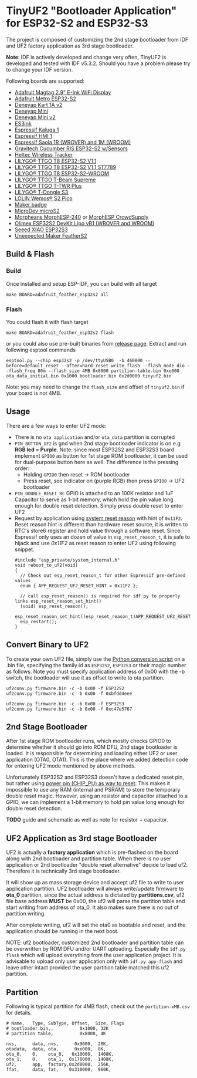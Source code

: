 # TinyUF2 "Bootloader Application" for ESP32-S2 and ESP32-S3

The project is composed of customizing the 2nd stage bootloader from IDF and UF2 factory application as 3rd stage bootloader.

**Note**: IDF is actively developed and change very often, TinyUF2 is developed and tested with IDF v5.3.2. Should you have a problem please try to change your IDF version.

Following boards are supported:

- [Adafruit Magtag 2.9" E-Ink WiFi Display](https://www.adafruit.com/product/4800)
- [Adafruit Metro ESP32-S2](https://www.adafruit.com/product/4775)
- [Deneyap Kart 1A v2](https://magaza.deneyapkart.org/tr/product/detail/deneyap-kart-1a-v2-type-c)
- [Deneyap Mini](https://magaza.deneyapkart.org/tr/product/detail/deneyap-mini)
- [Deneyap Mini v2](https://magaza.deneyapkart.org/tr/product/detail/deneyap-mini-v2-type-c)
- [ES3ink](https://github.com/dronecz/es3ink)
- [Espressif Kaluga 1](https://docs.espressif.com/projects/esp-idf/en/latest/esp32s2/hw-reference/esp32s2/user-guide-esp32-s2-kaluga-1-kit.html)
- [Espressif HMI 1](https://github.com/espressif/esp-dev-kits/tree/master/esp32-s2-hmi-devkit-1)
- [Espressif Saola 1R (WROVER) and 1M (WROOM)](https://docs.espressif.com/projects/esp-idf/en/latest/esp32s2/hw-reference/esp32s2/user-guide-saola-1-v1.2.html)
- [Gravitech Cucumber RIS ESP32-S2 w/Sensors ](https://www.gravitech.us/curisdebowis.html)
- [Heltec Wireless Tracker](https://heltec.org/project/wireless-tracker)
- [LILYGO® TTGO T8 ESP32-S2 V1.1](http://www.lilygo.cn/prod_view.aspx?TypeId=50063&Id=1300&FId=t3:50063:3)
- [LILYGO® TTGO T8 ESP32-S2 V1.1 ST7789 ](http://www.lilygo.cn/prod_view.aspx?TypeId=50033&Id=1321&FId=t3:50033:3)
- [LILYGO® TTGO T8 ESP32-S2-WROOM](http://www.lilygo.cn/prod_view.aspx?TypeId=50063&Id=1320&FId=t3:50063:3)
- [LILYGO® TTGO T-Beam Supreme](https://www.lilygo.cc/products/softrf-t-beamsupreme)
- [LILYGO® TTGO T-TWR Plus](https://www.lilygo.cc/products/t-twr-plus)
- [LILYGO® T-Dongle S3](https://www.lilygo.cc/products/t-dongle-s3)
- [LOLIN Wemos® S2 Pico](https://www.wemos.cc/en/latest/s2/s2_pico.html)
- [Maker badge](https://github.com/dronecz/maker_badge)
- [MicroDev microS2](https://github.com/microDev1/microS2/wiki)
- [Morpheans MorphESP-240](https://github.com/ccadic/ESP32-S2-DevBoardTFT) or  [MorphESP CrowdSupply](https://www.crowdsupply.com/morpheans/morphesp-240)
- [Olimex ESP32S2 DevKit Lipo vB1 (WROVER and WROOM)](https://www.olimex.com/Products/IoT/ESP32-S2/ESP32-S2-DevKit-Lipo/open-source-hardware)
- [Seeed XIAO ESP32S3](https://www.seeedstudio.com/XIAO-ESP32S3-p-5627.html)
- [Unexpected Maker FeatherS2](https://feathers2.io)


## Build & Flash

### Build

Once installed and setup ESP-IDF, you can build with all target

```
make BOARD=adafruit_feather_esp32s2 all
```

### Flash

You could flash it with flash target

```
make BOARD=adafruit_feather_esp32s2 flash
```

or you could also use pre-built binaries from [release page](https://github.com/adafruit/tinyuf2/releases). Extract and run following esptool commands

```
esptool.py --chip esp32s2 -p /dev/ttyUSB0  -b 460800 --before=default_reset --after=hard_reset write_flash --flash_mode dio --flash_freq 80m --flash_size 4MB 0x8000 partition-table.bin 0xe000 ota_data_initial.bin 0x1000 bootloader.bin 0x2d0000 tinyuf2.bin
```

Note: you may need to change the `flash_size` and offset of `tinyuf2.bin` if your board is not 4MB.

## Usage

There are a few ways to enter UF2 mode:

- There is no `ota application` and/or `ota_data` partition is corrupted
- `PIN_BUTTON_UF2` is gnd when 2nd stage bootloader indicator is on e.g **RGB led = Purple**. Note: since most ESP32S2 and ESP32S3 board implement `GPIO0` as button for 1st stage ROM bootloader, it can be used for dual-purpose button here as well. The difference is the pressing order:
  - Holding `GPIO0` then reset -> ROM bootloader
  - Press reset, see indicator on (purple RGB) then press `GPIO0` -> UF2 bootloader
- `PIN_DOUBLE_RESET_RC` GPIO is attached to an 100K resistor and 1uF Capacitor to serve as 1-bit memory, which hold the pin value long enough for double reset detection. Simply press double reset to enter UF2
- Request by application using [system reset reason](https://docs.espressif.com/projects/esp-idf/en/latest/esp32/api-reference/system/system.html?highlight=esp_reset_reason#reset-reason) with hint of `0x11F2`. Reset reason hint is different than hardware reset source, it is written to RTC's store6 register and hold value through a software reset. Since Espressif only uses an dozen of value in `esp_reset_reason_t`, it is safe to hijack and use *0x11F2* as reset reason to enter UF2 using following snippet.
  ```
  #include "esp_private/system_internal.h"
  void reboot_to_uf2(void)
  {
    // Check out esp_reset_reason_t for other Espressif pre-defined values
    enum { APP_REQUEST_UF2_RESET_HINT = 0x11F2 };

    // call esp_reset_reason() is required for idf.py to properly links esp_reset_reason_set_hint()
    (void) esp_reset_reason();
    esp_reset_reason_set_hint((esp_reset_reason_t)APP_REQUEST_UF2_RESET_HINT);
    esp_restart();
  }
  ```

## Convert Binary to UF2

To create your own UF2 file, simply use the [Python conversion script](https://github.com/Microsoft/uf2/blob/master/utils/uf2conv.py) on a .bin file, specifying the family id as `ESP32S2`, `ESP32S3` or their magic number as follows. Note you must specify application address of 0x00 with the -b switch, the bootloader will use it as offset to write to ota partition.

```
uf2conv.py firmware.bin -c -b 0x00 -f ESP32S2
uf2conv.py firmware.bin -c -b 0x00 -f 0xbfdd4eee

uf2conv.py firmware.bin -c -b 0x00 -f ESP32S3
uf2conv.py firmware.bin -c -b 0x00 -f 0xc47e5767

```

## 2nd Stage Bootloader

After 1st stage ROM bootloader runs, which mostly checks GPIO0 to determine whether it should go into ROM DFU, 2nd stage bootloader is loaded. It is responsible for determining and loading either UF2 or user application (OTA0, OTA1). This is the place where we added detection code for entering UF2 mode mentioned by above methods.

Unfortunately ESP32S2 and ESP32S3 doesn't have a dedicated reset pin, but rather using [power pin (CHIP_PU) as way to reset](https://github.com/espressif/esp-idf/issues/494#issuecomment-291921540). This makes it impossible to use any RAM (internal and PSRAM) to store the temporary double reset magic. However, using an resistor and capacitor attached to a GPIO, we can implement a 1-bit memory to hold pin value long enough for double reset detection.

**TODO** guide and schematic as well as note for resistor + capacitor.

## UF2 Application as 3rd stage Bootloader

UF2 is actually a **factory application** which is pre-flashed on the board along with 2nd bootloader and partition table. When there is no user application or 2nd bootloader "double reset alternative" decide to load uf2. Therefore it is technically 3rd stage bootloader.

It will show up as mass storage device and accept uf2 file to write to user application partition. UF2 bootloader will always write/update firmware to **ota_0** partition, since the actual address is dictated by **partitions.csv**, uf2 file base address **MUST** be 0x00, the uf2 will parse the partition table and start writing from address of ota_0. It also makes sure there is no out of partition writing.

After complete writing, uf2 will set the ota0 as bootable and reset, and the application should be running in the next boot.

NOTE: uf2 bootloader, customized 2nd bootloader and partition table can be overwritten by ROM DFU and/or UART uploading. Especially the `idf.py flash` which will upload everything from the user application project. It is advisable to upload only user application only with `idf.py app-flash` and leave other intact provided the user partition table matched this uf2 partition.

## Partition

Following is typical partition for 4MB flash, check out the `partition-xMB.csv` for details.

```
# Name,   Type, SubType, Offset,  Size, Flags
# bootloader.bin,,          0x1000, 32K
# partition table,          0x8000, 4K

nvs,      data, nvs,      0x9000,  20K,
otadata,  data, ota,      0xe000,  8K,
ota_0,    0,    ota_0,   0x10000,  1408K,
ota_1,    0,    ota_1,  0x170000,  1408K,
uf2,      app,  factory,0x2d0000,  256K,
ffat,     data, fat,    0x310000,  960K,
```
